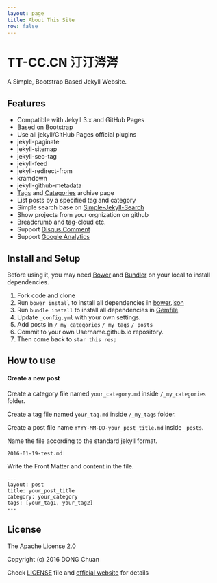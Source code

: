 ```yaml
---
layout: page
title: About This Site
row: false
---
```

# TT-CC.CN 汀汀涔涔

A Simple, Bootstrap Based Jekyll Website.

## Features

* Compatible with Jekyll 3.x and GitHub Pages
* Based on Bootstrap
* Use all jekyll/GitHub Pages official plugins
 * jekyll-paginate
 * jekyll-sitemap
 * jekyll-seo-tag
 * jekyll-feed
 * jekyll-redirect-from
 * kramdown
 * jekyll-github-metadata
* [Tags](http://tt-cc.cn/tags) and [Categories](http://tt-cc.cn/categories) archive page
* List posts by a specified tag and category
* Simple search base on [Simple-Jekyll-Search](https://github.com/christian-fei/Simple-Jekyll-Search)
* Show projects from your orgnization on github
* Breadcrumb and tag-cloud etc.
* Support [Disqus Comment](https://disqus.com/home/explore/)
* Support [Google Analytics](https://analytics.google.com/analytics/web/)

## Install and Setup

Before using it, you may need [Bower](http://bower.io/) and [Bundler](http://bundler.io/) on your local to install dependencies.

1. Fork code and clone
2. Run `bower install` to install all dependencies in [bower.json](https://github.com/DONGChuan/DONGChuan.github.io/blob/master/bower.json)
3. Run `bundle install` to install all dependencies in [Gemfile](https://github.com/DONGChuan/DONGChuan.github.io/blob/master/Gemfile)
4. Update `_config.yml` with your own settings.
5. Add posts in `/_my_categories` `/_my_tags` `/_posts`
6. Commit to your own Username.github.io repository.
7. Then come back to `star this resp`

## How to use

#### Create a new post

Create a category file named `your_category.md` inside `/_my_categories` folder.

Create a tag file named `your_tag.md` inside `/_my_tags` folder.

Create a post file name `YYYY-MM-DD-your_post_title.md` inside `_posts`.

Name the file according to the standard jekyll format.

```
2016-01-19-test.md
```

Write the Front Matter and content in the file.

```
---
layout: post
title: your_post_title
category: your_category
tags: [your_tag1, your_tag2]
---
```

## License

The Apache License 2.0

Copyright (c) 2016 DONG Chuan

Check [LICENSE](https://github.com/DONGChuan/DONGChuan.github.io/blob/master/LICENSE) file and [official website](http://www.apache.org/licenses/LICENSE-2.0) for details
